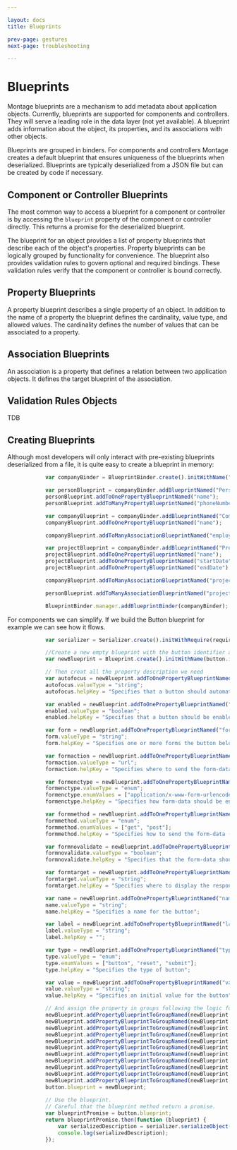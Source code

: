 ```yaml
---

layout: docs
title: Blueprints

prev-page: gestures
next-page: troubleshooting

---
```


# Blueprints

Montage blueprints are a mechanism to add metadata about application objects. Currently, blueprints are supported for components and controllers. They will serve a leading role in the data layer (not yet available). A blueprint adds information about the object, its properties, and its associations with other objects.

Blueprints are grouped in binders. For components and controllers Montage creates a default blueprint that ensures uniqueness of the blueprints when deserialized. Blueprints are typically deserialized from a JSON file but can be created by code if necessary.

## Component or Controller Blueprints

The most common way to access a blueprint for a component or controller is by accessing the `blueprint` property of the component or controller directly. This returns a promise for the deserialized blueprint.

The blueprint for an object provides a list of property blueprints that describe each of the object's properties. Property blueprints can be logically grouped by functionality for convenience.
The blueprint also provides validation rules to govern optional and required bindings. These validation rules verify that the component or controller is bound correctly.

## Property Blueprints

A property blueprint describes a single property of an object. In addition to the name of a property the blueprint defines the cardinality, value type, and allowed values. The cardinality defines the number of values that can be associated to a property.

## Association Blueprints

An association is a property that defines a relation between two application objects. It defines the target blueprint of the association.

## Validation Rules Objects

TDB

## Creating Blueprints

Although most developers will only interact with pre-existing blueprints deserialized from a file, it is quite easy to create a blueprint in memory:


```javascript
            var companyBinder = BlueprintBinder.create().initWithName("CompanyBinder");

            var personBlueprint = companyBinder.addBlueprintNamed("Person", "meta/blueprint/person");
            personBlueprint.addToOnePropertyBlueprintNamed("name");
            personBlueprint.addToManyPropertyBlueprintNamed("phoneNumbers");

            var companyBlueprint = companyBinder.addBlueprintNamed("Company", "meta/blueprint/company");
            companyBlueprint.addToOnePropertyBlueprintNamed("name");

            companyBlueprint.addToManyAssociationBlueprintNamed("employees", personBlueprint.addToOneAssociationBlueprintNamed("employer"));

            var projectBlueprint = companyBinder.addBlueprintNamed("Project", "meta/blueprint/project");
            projectBlueprint.addToOnePropertyBlueprintNamed("name");
            projectBlueprint.addToOnePropertyBlueprintNamed("startDate");
            projectBlueprint.addToOnePropertyBlueprintNamed("endDate");

            companyBlueprint.addToManyAssociationBlueprintNamed("projects", personBlueprint.addToOneAssociationBlueprintNamed("company"));

            personBlueprint.addToManyAssociationBlueprintNamed("projects", projectBlueprint.addToManyAssociationBlueprintNamed("contributors"));

            BlueprintBinder.manager.addBlueprintBinder(companyBinder);
```

For components we can simplify. If we build the Button blueprint for example we can see how it flows.
```javascript
            var serializer = Serializer.create().initWithRequire(require);

            //Create a new empty blueprint with the button identifier as a name.
            var newBlueprint = Blueprint.create().initWithName(button.identifier);

            // Then creat all the property description we need
            var autofocus = newBlueprint.addToOnePropertyBlueprintNamed("autofocus");
            autofocus.valueType = "string";
            autofocus.helpKey = "Specifies that a button should automatically get focus when the page loads";

            var enabled = newBlueprint.addToOnePropertyBlueprintNamed("enabled");
            enabled.valueType = "boolean";
            enabled.helpKey = "Specifies that a button should be enabled";

            var form = newBlueprint.addToOnePropertyBlueprintNamed("form");
            form.valueType = "string";
            form.helpKey = "Specifies one or more forms the button belongs to";

            var formaction = newBlueprint.addToOnePropertyBlueprintNamed("formaction");
            formaction.valueType = "url";
            formaction.helpKey = "Specifies where to send the form-data when a form is submitted. Only for type='submit'";

            var formenctype = newBlueprint.addToOnePropertyBlueprintNamed("formenctype");
            formenctype.valueType = "enum";
            formenctype.enumValues = ["application/x-www-form-urlencoded", "multipart/form-data", "text/plain"];
            formenctype.helpKey = "Specifies how form-data should be encoded before sending it to a server. Only for type='submit'";

            var formmethod = newBlueprint.addToOnePropertyBlueprintNamed("formmethod");
            formmethod.valueType = "enum";
            formmethod.enumValues = ["get", "post"];
            formmethod.helpKey = "Specifies how to send the form-data (which HTTP method to use). Only for type='submit'";

            var formnovalidate = newBlueprint.addToOnePropertyBlueprintNamed("formnovalidate");
            formnovalidate.valueType = "boolean";
            formnovalidate.helpKey = "Specifies that the form-data should not be validated on submission. Only for type='submit'";

            var formtarget = newBlueprint.addToOnePropertyBlueprintNamed("formtarget");
            formtarget.valueType = "string";
            formtarget.helpKey = "Specifies where to display the response after submitting the form. Only for type='submit'";

            var name = newBlueprint.addToOnePropertyBlueprintNamed("name");
            name.valueType = "string";
            name.helpKey = "Specifies a name for the button";

            var label = newBlueprint.addToOnePropertyBlueprintNamed("label");
            label.valueType = "string";
            label.helpKey = "";

            var type = newBlueprint.addToOnePropertyBlueprintNamed("type");
            type.valueType = "enum";
            type.enumValues = ["button", "reset", "submit"];
            type.helpKey = "Specifies the type of button";

            var value = newBlueprint.addToOnePropertyBlueprintNamed("value");
            value.valueType = "string";
            value.helpKey = "Specifies an initial value for the button";

            // And assign the property in groups following the logic for user presentation
            newBlueprint.addPropertyBlueprintToGroupNamed(newBlueprint.propertyBlueprintForName("label"), "base");
            newBlueprint.addPropertyBlueprintToGroupNamed(newBlueprint.propertyBlueprintForName("type"), "base");
            newBlueprint.addPropertyBlueprintToGroupNamed(newBlueprint.propertyBlueprintForName("name"), "base");
            newBlueprint.addPropertyBlueprintToGroupNamed(newBlueprint.propertyBlueprintForName("enabled"), "base");
            newBlueprint.addPropertyBlueprintToGroupNamed(newBlueprint.propertyBlueprintForName("autofocus"), "base");
            newBlueprint.addPropertyBlueprintToGroupNamed(newBlueprint.propertyBlueprintForName("form"), "form");
            newBlueprint.addPropertyBlueprintToGroupNamed(newBlueprint.propertyBlueprintForName("formaction"), "form");
            newBlueprint.addPropertyBlueprintToGroupNamed(newBlueprint.propertyBlueprintForName("formenctype"), "form");
            newBlueprint.addPropertyBlueprintToGroupNamed(newBlueprint.propertyBlueprintForName("formmethod"), "form");
            newBlueprint.addPropertyBlueprintToGroupNamed(newBlueprint.propertyBlueprintForName("formnovalidate"), "form");
            newBlueprint.addPropertyBlueprintToGroupNamed(newBlueprint.propertyBlueprintForName("formtarget"), "form");
            button.blueprint = newBlueprint;
            
            // Use the blueprint. 
            // Careful that the blueprint method return a promise.
            var blueprintPromise = button.blueprint;
            return blueprintPromise.then(function (blueprint) {
                var serializedDescription = serializer.serializeObject(blueprint);
                console.log(serializedDescription);
            });

```
